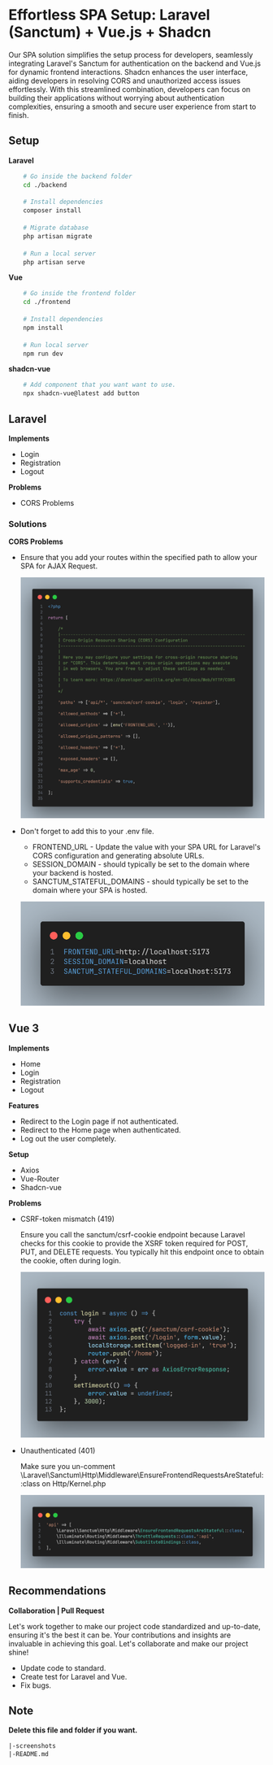 # Effortless SPA Setup: Laravel (Sanctum) + Vue.js + Shadcn

Our SPA solution simplifies the setup process for developers, seamlessly integrating Laravel's Sanctum for authentication on the backend and Vue.js for dynamic frontend interactions. Shadcn enhances the user interface, aiding developers in resolving CORS and unauthorized access issues effortlessly. With this streamlined combination, developers can focus on building their applications without worrying about authentication complexities, ensuring a smooth and secure user experience from start to finish.

## Setup

**Laravel**

```bash
    # Go inside the backend folder
    cd ./backend

    # Install dependencies
    composer install

    # Migrate database
    php artisan migrate

    # Run a local server
    php artisan serve

```

**Vue**

```bash
    # Go inside the frontend folder
    cd ./frontend

    # Install dependencies
    npm install

    # Run local server
    npm run dev

```

**shadcn-vue**

```bash
    # Add component that you want want to use.
    npx shadcn-vue@latest add button

```

## Laravel

**Implements**

-   Login
-   Registration
-   Logout

**Problems**

-   CORS Problems

### Solutions

**CORS Problems**

-   Ensure that you add your routes within the specified path to allow your SPA for AJAX Request.

    ![App Screenshot](screenshots/cors.png)

-   Don't forget to add this to your .env file.

    -   FRONTEND_URL - Update the value with your SPA URL for Laravel's CORS configuration and generating absolute URLs.
    -   SESSION_DOMAIN - should typically be set to the domain where your backend is hosted.
    -   SANCTUM_STATEFUL_DOMAINS - should typically be set to the domain where your SPA is hosted.

    ![App Screenshot](screenshots/env.png)

## Vue 3

**Implements**

-   Home
-   Login
-   Registration
-   Logout

**Features**

-   Redirect to the Login page if not authenticated.
-   Redirect to the Home page when authenticated.
-   Log out the user completely.

**Setup**

-   Axios
-   Vue-Router
-   Shadcn-vue

**Problems**

-   CSRF-token mismatch (419)

    Ensure you call the sanctum/csrf-cookie endpoint because Laravel checks for this cookie to provide the XSRF token required for POST, PUT, and DELETE requests. You typically hit this endpoint once to obtain the cookie, often during login.

    ![App Screenshot](screenshots/cors-mismatch.png)

-   Unauthenticated (401)

    Make sure you un-comment \Laravel\Sanctum\Http\Middleware\EnsureFrontendRequestsAreStateful::class on Http/Kernel.php

    ![App Screenshot](screenshots/unauthorized.png)

## Recommendations

**Collaboration | Pull Request**

Let's work together to make our project code standardized and up-to-date, ensuring it's the best it can be. Your contributions and insights are invaluable in achieving this goal. Let's collaborate and make our project shine!

-   Update code to standard.
-   Create test for Laravel and Vue.
-   Fix bugs.

## Note

**Delete this file and folder if you want.**

    |-screenshots
    |-README.md
